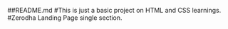 ##README.md
#This is just a basic project on HTML and CSS learnings.
#Zerodha Landing Page single section.
